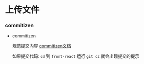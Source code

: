 # 上传文件

### commitizen

- commitizen

  规范提交内容 [commitizen文档](https://github.com/commitizen/cz-cli)

  如果提交代码: `cd` 到 `front-react` 运行 `git cz` 就会出现提交的提示
